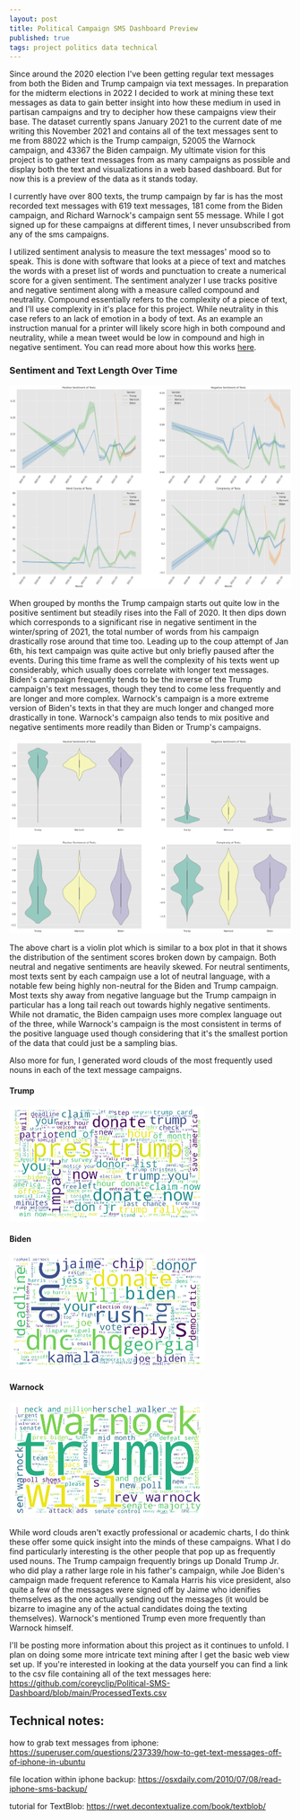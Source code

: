 ```yaml
---
layout: post
title: Political Campaign SMS Dashboard Preview
published: true
tags: project politics data technical
---
```

Since around the 2020 election I've been getting regular text messages from both the Biden and Trump campaign via text messages. In preparation for the midterm elections in 2022 I decided to work at mining these text messages as data to gain better insight into how these medium in used in partisan campaigns and try to decipher how these campaigns view their base. The dataset currently spans January 2021 to the current date of me writing this November 2021 and contains all of the text messages sent to me from 88022 which is the Trump campaign, 52005 the Warnock campaign, and 43367 the Biden campaign. My ultimate vision for this project is to gather text messages from as many campaigns as possible and display both the text and visualizations in a web based dashboard. But for now this is a preview of the data as it stands today. 

I currently have over 800 texts, the trump campaign by far is has the most recorded text messages with 619 text messages, 181 come from the Biden campaign, and Richard Warnock's campaign sent 55 message. While I got signed up for these campaigns at different times, I never unsubscribed from any of the sms campaigns. 

I utilized sentiment analysis to measure the text messages' mood so to speak. This is done with software that looks at a piece of text and matches the words with a preset list of words and punctuation to create a numerical score for a given sentiment. The sentiment analyzer I use tracks positive and negative sentiment along with a measure called compound and neutrality. Compound essentially refers to the complexity of a piece of text, and I'll use complexity in it's place for this project. While neutrality in this case refers to an lack of emotion in a body of text. As an example an instruction manual for a printer will likely score high in both compound and neutrality, while a mean tweet would be low in compound and high in negative sentiment. You can read more about how this works [here](https://github.com/cjhutto/vaderSentiment). 

### Sentiment and Text Length Over Time 
![timeseries sentiment](/images/output_3_0.png "Sentiment and Word Counts Over Time By Campaign")

When grouped by months the Trump campaign starts out quite low in the positive sentiment but steadily rises into the Fall of 2020. It then dips down which corresponds to a significant rise in negative sentiment in the winter/spring of 2021, the total number of words from his campaign drastically rose around that time too. Leading up to the coup attempt of Jan 6th, his text campaign was quite active but only briefly paused after the events. During this time frame as well the complexity of his texts went up considerably, which usually does correlate with longer text messages. Biden's campaign frequently tends to be the inverse of the Trump campaign's text messages, though they tend to come less frequently and are longer and more complex. Warnock's campaign is a more extreme version of Biden's texts in that they are much longer and changed more drastically in tone. Warnock's campaign also tends to mix positive and negative sentiments more readily than Biden or Trump's campaigns. 

![violinplots](/images/output_11_1.png "Overall distribution of Sentiment ")

The above chart is a violin plot which is similar to a box plot in that it shows the distribution of the sentiment scores broken down by campaign. Both neutral and negative sentiments are heavily skewed. For neutral sentiments, most texts sent by each campaign use a lot of neutral language, with a notable few being highly non-neutral for the Biden and Trump campaign. Most texts shy away from negative language but the Trump campaign in particular has a long tail reach out towards highly negative sentiments. While not dramatic, the Biden campaign uses more complex language out of the three, while Warnock's campaign is the most consistent in terms of the positive language used though considering that it's the smallest portion of the data that could just be a sampling bias. 

Also more for fun, I generated word clouds of the most frequently used nouns in each of the text message campaigns. 

#### Trump 
![trump word cloud](/images/output_6_0.png "Trump Campaign Frequently Used Words")

#### Biden 
![Biden Word Cloud](/images/output_7_0.png "Biden Campaign Frequently Used Words ")

#### Warnock 
![Warnock Word Cloud](/images/output_8_0.png "Warnock Campaign Frequently Used Words ")

While word clouds aren't exactly professional or academic charts, I do think these offer some quick insight into the minds of these campaigns. What I do find particularly interesting is the other people that pop up as frequently used nouns. The Trump campaign frequently brings up Donald Trump Jr. who did play a rather large role in his father's campaign, while Joe Biden's campaign made frequent reference to Kamala Harris his vice president, also quite a few of the messages were signed off by Jaime who idenifies themselves as the one actually sending out the messages (it would be bizarre to imagine any of the actual candidates doing the texting themselves). Warnock's mentioned Trump even more frequently than Warnock himself. 

I'll be posting more information about this project as it continues to unfold. I plan on doing some more intricate text mining after I get the basic web view set up. If you're interested in looking at the data yourself you can find a link to the csv file containing all of the text messages here: https://github.com/coreyclip/Political-SMS-Dashboard/blob/main/ProcessedTexts.csv

## Technical notes: 
how to grab text messages from iphone: https://superuser.com/questions/237339/how-to-get-text-messages-off-of-iphone-in-ubuntu

file location within iphone backup: https://osxdaily.com/2010/07/08/read-iphone-sms-backup/

tutorial for TextBlob: https://rwet.decontextualize.com/book/textblob/

